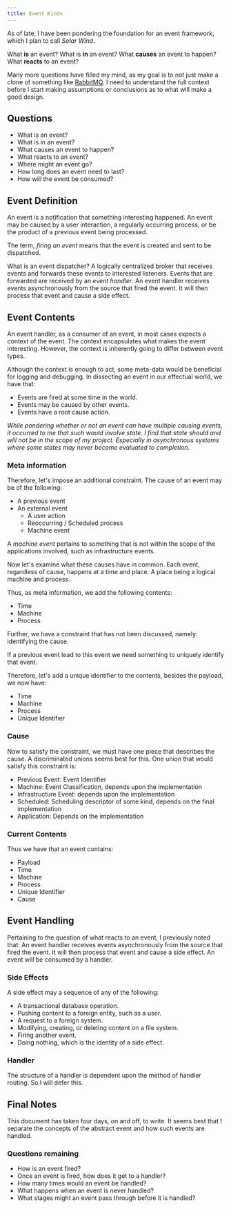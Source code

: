 ```yaml
---
title: Event Kinds
---
```


As of late, I have been pondering the foundation
for an event framework, which I plan to call
*Solar Wind*.

What **is** an event?
What is **in** an event?
What **causes** an event to happen?
What **reacts** to an event?

Many more questions have filled my mind, as my goal
is to not just make a clone of something like [RabbitMQ][].
I need to understand the full context before I
start making assumptions or conclusions as to
what will make a good design.

<!-- more -->

## Questions

+ What is an event?
+ What is in an event?
+ What causes an event to happen?
+ What reacts to an event?
+ Where might an event go?
+ How long does an event need to last?
+ How will the event be consumed?

## Event Definition

An event is a notification that something 
interesting happened.
An event may be caused by a user interaction,
a regularly occurring process, or be the
product of a previous event being processed.

The term, *firing an event* means that the
event is created and sent to be dispatched.

What is an event dispatcher?
A logically centralized broker that receives
events and forwards these events to interested
listeners.
Events that are forwarded are received by an
*event handler*.
An event handler receives events asynchronously
from the source that fired the event.
It will then process that event and cause a side
effect.

## Event Contents

An event handler, as a consumer of an event,
in most cases expects a context of the event.
The context encapsulates what makes the event
interesting.
However, the context is inherently going to
differ between event types.

Although the context is enough to act, some
meta-data would be beneficial for logging
and debugging.
In dissecting an event in our effectual world,
we have that:

+ Events are fired at some time in the world.
+ Events may be caused by other events.
+ Events have a root cause action.

*While pondering whether or not an event can have
multiple causing events, it occurred to me that
such would involve state.
I find that state should and will not be in the
scope of my project.
Especially in asynchronous systems where some
states may never become evaluated to completion.*

### Meta information

Therefore, let's impose an additional constraint.
The cause of an event may be of the following:

+ A previous event
+ An external event
    - A user action
    - Reoccurring / Scheduled process
    - Machine event

A *machine event* pertains to something that is
not within the scope of the applications involved,
such as infrastructure events.

Now let's examine what these causes have in common.
Each event, regardless of cause, happens at a
time and place. A place being a logical machine
and process.

Thus, as meta information, we add the following
contents:

+ Time
+ Machine
+ Process

Further, we have a constraint that has not been
discussed, namely: identifying the cause.

If a previous event lead to this event we need
something to uniquely identify that event. 

Therefore, let's add a unique identifier to the
contents, besides the payload, we now have:

+ Time
+ Machine
+ Process
+ Unique Identifier

### Cause 
Now to satisfy the constraint, we must have
one piece that describes the cause.
A discriminated unions seems best for this.
One union that would satisfy this constraint is:

+ Previous Event: Event Identifier
+ Machine: Event Classification, depends upon
    the implementation
+ Infrastructure Event: depends upon the implementation
+ Scheduled: Scheduling descriptor of some kind,
    depends on the final implementation
+ Application: Depends on the implementation

### Current Contents

Thus we have that an event contains: 

+ Payload
+ Time
+ Machine
+ Process
+ Unique Identifier
+ Cause

## Event Handling
Pertaining to the question of what reacts to an event,
I previously noted that:
An event handler receives events asynchronously
from the source that fired the event.
It will then process that event and cause a side
effect. An event will be consumed by a handler.

### Side Effects
A side effect may a sequence of any of the following:

+ A transactional database operation.
+ Pushing content to a foreign entity, such as a user.
+ A request to a foreign system.
+ Modifying, creating, or deleting content on a file system.
+ Firing another event.
+ Doing nothing, which is the identity of a side effect.

### Handler
The structure of a handler is dependent upon the method of
handler routing. So I will defer this.

## Final Notes
This document has taken four days, on and off, to write.
It seems best that I separate the concepts of the
abstract event and how such events are handled.

### Questions remaining

+ How is an event fired?
+ Once an event is fired, how does it get to a handler?
+ How many times would an event be handled?
+ What happens when an event is never handled?
+ What stages might an event pass through before it is handled?


[rabbitmq]: http://www.rabbitmq.com/
[pure]: http://en.wikipedia.org/wiki/Pure_function